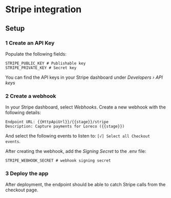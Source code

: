 # Stripe integration

## Setup

### 1 Create an API Key

Populate the following fields:

```YML
STRIPE_PUBLIC_KEY # Publishable key
STRIPE_PRIVATE_KEY # Secret key
```

You can find the API keys in your Stripe dashboard under _Developers › API keys_

### 2 Create a webhook

In your Stripe dashboard, select _Webhooks_. Create a new webhook with the following details:

```YML
Endpoint URL: {{HttpApiUrl}}/{{stage}}/stripe
Description: Capture payments for Loreco ({{stage}})
```

And select the following events to listen to: `[√] Select all Checkout events`.

After creating the webhook, add the _Signing Secret_ to the .env file:

```YML
STRIPE_WEBHOOK_SECRET # webhook signing secret
```

### 3 Deploy the app

After deployment, the endpoint should be able to catch Stripe calls from the checkout page.
